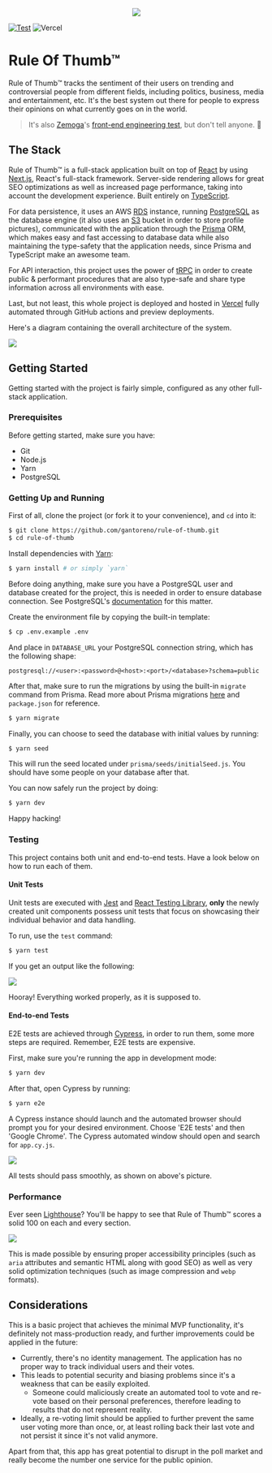 <p align="center">
  <img src=".github/assets/ruleofthumb.png" />
</p>

[![Test](https://github.com/gantoreno/rule-of-thumb/actions/workflows/test.yml/badge.svg)](https://github.com/gantoreno/rule-of-thumb/actions/workflows/test.yml) ![Vercel](https://vercelbadge.vercel.app/api/gantoreno/rule-of-thumb)

# Rule Of Thumb™

Rule of Thumb™️ tracks the sentiment of their users on trending and controversial people from different fields, including politics, business, media and entertainment, etc. It's the best system out there for people to express their opinions on what currently goes on in the world.

> It's also [Zemoga](https://zemoga.com/)'s [front-end engineering test](https://github.com/zemoga/ui-test), but don't tell anyone. 🤫

## The Stack

Rule of Thumb™️ is a full-stack application built on top of [React](https://reactjs.org/) by using [Next.js](https://nextjs.org/), React's full-stack framework. Server-side rendering allows for great SEO optimizations as well as increased page performance, taking into account the development experience. Built entirely on [TypeScript](https://www.typescriptlang.org/).

For data persistence, it uses an AWS [RDS](https://aws.amazon.com/es/rds/) instance, running [PostgreSQL](https://www.postgresql.org/) as the database engine (it also uses an [S3](https://aws.amazon.com/es/s3/) bucket in order to store profile pictures), communicated with the application through the [Prisma](https://www.prisma.io/) ORM, which makes easy and fast accessing to database data while also maintaining the type-safety that the application needs, since Prisma and TypeScript make an awesome team.

For API interaction, this project uses the power of [tRPC](https://trpc.io/) in order to create public & performant procedures that are also type-safe and share type information across all environments with ease.

Last, but not least, this whole project is deployed and hosted in [Vercel](https://vercel.com/) fully automated through GitHub actions and preview deployments.

Here's a diagram containing the overall architecture of the system.

<img src=".github/assets/architecture.png" />

## Getting Started

Getting started with the project is fairly simple, configured as any other full-stack application.

### Prerequisites

Before getting started, make sure you have:

- Git
- Node.js
- Yarn
- PostgreSQL

### Getting Up and Running

First of all, clone the project (or fork it to your convenience), and `cd` into it:

```sh
$ git clone https://github.com/gantoreno/rule-of-thumb.git
$ cd rule-of-thumb
```

Install dependencies with [Yarn](https://yarnpkg.com/):

```sh
$ yarn install # or simply `yarn`
```

Before doing anything, make sure you have a PostgreSQL user and database created for the project, this is needed in order to ensure database connection. See PostgreSQL's [documentation](https://www.postgresql.org/docs/current/tutorial-createdb.html) for this matter.

Create the environment file by copying the built-in template:

```sh
$ cp .env.example .env
```

And place in `DATABASE_URL` your PostgreSQL connection string, which has the following shape:

```
postgresql://<user>:<password>@<host>:<port>/<database>?schema=public
```

After that, make sure to run the migrations by using the built-in `migrate` command from Prisma. Read more about Prisma migrations [here](https://www.prisma.io/docs/concepts/components/prisma-migrate) and `package.json` for reference.

```sh
$ yarn migrate
```

Finally, you can choose to seed the database with initial values by running:

```sh
$ yarn seed
```

This will run the seed located under `prisma/seeds/initialSeed.js`. You should have some people on your database after that.

You can now safely run the project by doing:

```sh
$ yarn dev
```

Happy hacking!

### Testing

This project contains both unit and end-to-end tests. Have a look below on how to run each of them.

#### Unit Tests

Unit tests are executed with [Jest](https://jestjs.io/) and [React Testing Library](https://testing-library.com/docs/react-testing-library/intro/), **only** the newly created unit components possess unit tests that focus on showcasing their individual behavior and data handling.

To run, use the `test` command:

```sh
$ yarn test
```

If you get an output like the following:

<img src=".github/assets/tests.png" />

Hooray! Everything worked properly, as it is supposed to.

#### End-to-end Tests

E2E tests are achieved through [Cypress](https://www.cypress.io/), in order to run them, some more steps are required. Remember, E2E tests are expensive.

First, make sure you're running the app in development mode:

```sh
$ yarn dev
```

After that, open Cypress by running:

```sh
$ yarn e2e
```

A Cypress instance should launch and the automated browser should prompt you for your desired environment. Choose 'E2E tests' and then 'Google Chrome'. The Cypress automated window should open and search for `app.cy.js`.

<img src=".github/assets/e2e.png" />

All tests should pass smoothly, as shown on above's picture.

### Performance

Ever seen [Lighthouse](https://chrome.google.com/webstore/detail/lighthouse/blipmdconlkpinefehnmjammfjpmpbjk?hl=es)? You'll be happy to see that Rule of Thumb™️ scores a solid 100 on each and every section.

<img src=".github/assets/lighthouse.png" />

This is made possible by ensuring proper accessibility principles (such as `aria` attributes and semantic HTML along with good SEO) as well as very solid optimization techniques (such as image compression and `webp` formats).

## Considerations

This is a basic project that achieves the minimal MVP functionality, it's definitely not mass-production ready, and further improvements could be applied in the future:

- Currently, there's no identity management. The application has no proper way to track individual users and their votes.
- This leads to potential security and biasing problems since it's a weakness that can be easily exploited.
  - Someone could maliciously create an automated tool to vote and re-vote based on their personal preferences, therefore leading to results that do not represent reality.
- Ideally, a re-voting limit should be applied to further prevent the same user voting more than once, or, at least rolling back their last vote and not persist it since it's not valid anymore.

Apart from that, this app has great potential to disrupt in the poll market and really become the number one service for the public opinion.
